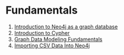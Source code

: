 # Fundamentals

1. [Introduction to Neo4j as a graph database](fundamentals/checkpoint-1-graph-and-neo4j.md)
2. [Introduction to Cypher](fundamentals/checkpoint-2-cypher.md)
3. [Graph Data Modeling Fundamentals](fundamentals/checkpoint-3-graph-data-modeling.md)
4. [Importing CSV Data Into Neo4j](fundamentals/checkpoint-4-importing-csv-data-into-neo4j.md)